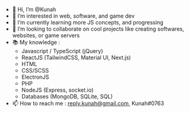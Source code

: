 - 👋 Hi, I’m @Kunah
- 👀 I’m interested in web, software, and game dev
- 🌱 I’m currently learning more JS concepts, and progressing
- 💞️ I’m looking to collaborate on cool projects like creating softwares, websites, or game servers
- 📚 My knowledge : 
    - Javascript / TypeScript (jQuery)
    - ReactJS (TailwindCSS, Material UI, Next.js)
    - HTML
    - CSS/SCSS
    - ElectronJS
    - PHP
    - NodeJS (Express, socket.io)
    - Databases (MongoDB, SQLite, SQL)
- 📫 How to reach me : reply.kunah@gmail.com, Kunah#0763

<!---
Kunah/Kunah is a ✨ special ✨ repository because its `README.md` (this file) appears on your GitHub profile.
You can click the Preview link to take a look at your changes.
--->
